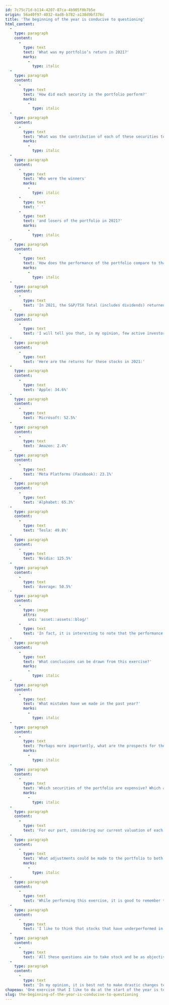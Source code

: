 ```yaml
---
id: 7c75c71d-b114-4207-87ca-4b905f0b7b5e
origin: 56a40f97-4032-4ad8-b782-a138d9bf376c
title: 'The beginning of the year is conducive to questioning'
html_content:
  -
    type: paragraph
    content:
      -
        type: text
        text: 'What was my portfolio’s return in 2021?'
        marks:
          -
            type: italic
  -
    type: paragraph
    content:
      -
        type: text
        text: 'How did each security in the portfolio perform?'
        marks:
          -
            type: italic
  -
    type: paragraph
    content:
      -
        type: text
        text: "What was the contribution of each of these securities to the portfolio's return, taking into account its relative weight?"
        marks:
          -
            type: italic
  -
    type: paragraph
    content:
      -
        type: text
        text: 'Who were the winners'
        marks:
          -
            type: italic
      -
        type: text
        text: ' '
      -
        type: text
        text: 'and losers of the portfolio in 2021?'
        marks:
          -
            type: italic
  -
    type: paragraph
    content:
      -
        type: text
        text: 'How does the performance of the portfolio compare to that of the markets as a whole?'
        marks:
          -
            type: italic
  -
    type: paragraph
    content:
      -
        type: text
        text: 'In 2021, the S&P/TSX Total (includes dividends) returned 25.1%, while the US S&P 500 returned 28.7% (27.6% when converted to Canadian dollars).'
  -
    type: paragraph
    content:
      -
        type: text
        text: 'I will tell you that, in my opinion, few active investors have come close to the returns of North American stock indices in 2021. Indeed, I believe that there would have been two ways of obtaining returns equivalent to these: either by taking a lot of risk with speculative securities or by having invested significant proportions of one’s portfolio in the few securities which dominate the S&P 500, and which have done very well in 2021 (the cumulative weight of these securities was close to 27% of the US S&P 500 Index).'
  -
    type: paragraph
    content:
      -
        type: text
        text: 'Here are the returns for these stocks in 2021:'
  -
    type: paragraph
    content:
      -
        type: text
        text: 'Apple: 34.6%'
  -
    type: paragraph
    content:
      -
        type: text
        text: 'Microsoft: 52.5%'
  -
    type: paragraph
    content:
      -
        type: text
        text: 'Amazon: 2.4%'
  -
    type: paragraph
    content:
      -
        type: text
        text: 'Meta Platforms (Facebook): 23.1%'
  -
    type: paragraph
    content:
      -
        type: text
        text: 'Alphabet: 65.3%'
  -
    type: paragraph
    content:
      -
        type: text
        text: 'Tesla: 49.8%'
  -
    type: paragraph
    content:
      -
        type: text
        text: 'Nvidia: 125.5%'
  -
    type: paragraph
    content:
      -
        type: text
        text: 'Average: 50.5%'
  -
    type: paragraph
    content:
      -
        type: image
        attrs:
          src: 'asset::assets::blog/'
      -
        type: text
        text: 'In fact, it is interesting to note that the performance of the US Russell 2000 Index, made up of smaller companies, was 14.8% (13.8% when converted to Canadian dollars) in 2021.'
  -
    type: paragraph
    content:
      -
        type: text
        text: 'What conclusions can be drawn from this exercise?'
        marks:
          -
            type: italic
  -
    type: paragraph
    content:
      -
        type: text
        text: 'What mistakes have we made in the past year?'
        marks:
          -
            type: italic
  -
    type: paragraph
    content:
      -
        type: text
        text: 'Perhaps more importantly, what are the prospects for the next year?'
        marks:
          -
            type: italic
  -
    type: paragraph
    content:
      -
        type: text
        text: 'Which securities of the portfolio are expensive? Which are inexpensive? Where are the biggest risks lurking? What to do with those that appear to be overvalued? Sell them, reduce their weight, or keep them?'
        marks:
          -
            type: italic
  -
    type: paragraph
    content:
      -
        type: text
        text: 'For our part, considering our current valuation of each of our securities, we estimate that the entire portfolio is undervalued by almost 9%.'
  -
    type: paragraph
    content:
      -
        type: text
        text: 'What adjustments could be made to the portfolio to both reduce risk and increase its potential return?'
        marks:
          -
            type: italic
  -
    type: paragraph
    content:
      -
        type: text
        text: 'While performing this exercise, it is good to remember the phenomenon of mean reversion. Thus, it is quite possible that the losers of 2021 are the winners of 2022 and vice versa.'
  -
    type: paragraph
    content:
      -
        type: text
        text: 'I like to think that stocks that have underperformed in one year are kind of ammunition for returns for the next year. Unless, of course, these stocks have gone down for good reasons and our initial investment needs to be called into question. When we realize that all our stocks have done very well over the course of a year, it is likely that the return obtained has reached its maximum – the stars were all aligned. In these situations, it makes sense to expect lower returns for the next year. Is this the case with your portfolio?'
  -
    type: paragraph
    content:
      -
        type: text
        text: 'All these questions aim to take stock and be as objective as possible regarding the returns obtained and the prospects. They also allow you to measure the risks and potential of your portfolio and make adjustments, if necessary.'
  -
    type: paragraph
    content:
      -
        type: text
        text: 'In my opinion, it is best not to make drastic changes to your portfolio, but rather to act gradually and after taking the time to think it over.'
chapeau: 'One exercise that I like to do at the start of the year is to analyze the returns obtained over the past year and to review each of the securities in our portfolios. This seems to me the right time to take stock and ask yourself many questions about your portfolio and the securities that make it up. Here is a good sample of questions you might ask yourself at the start of this year:'
slug: the-beginning-of-the-year-is-conducive-to-questioning
---
```

